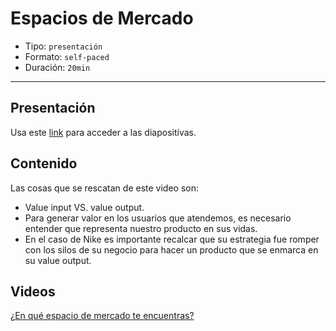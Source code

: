 # Espacios de Mercado

* Tipo: `presentación`
* Formato: `self-paced`
* Duración: `20min`

***

## Presentación
Usa este [link](https://docs.google.com/presentation/d/1-SgVghogOwuE1FGAA7nnDpkdMMB5Y0kVZOaNMW2Eyng/edit#slide=id.g38113bfa8e_0_0) para acceder a las diapositívas.


## Contenido
Las cosas que se rescatan de este video son:

* Value input VS. value output.
* Para generar valor en los usuarios que atendemos, 
es necesario entender que representa nuestro producto en sus vidas.
* En el caso de Nike es importante recalcar que su estrategia fue 
romper con los silos de su negocio para hacer un producto que se enmarca en su value output.

## Videos
[¿En qué espacio de mercado te encuentras?](https://www.useloom.com/share/cde507e3a27544c99696fc565d6cdfa9)